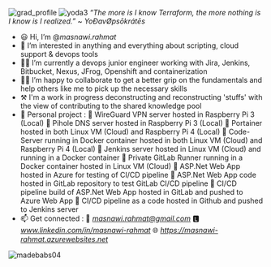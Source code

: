 ![grad_profile](https://user-images.githubusercontent.com/97861822/159736706-0b228932-b531-42d0-ad1a-a71a5d8756dc.gif)
![yoda3](https://user-images.githubusercontent.com/97861822/160243706-1ae39563-6376-45ee-b252-8ffb4cacdf90.gif) *“The more is I know Terraform, the more nothing is I know is I realized.”* ~ *YoĐavØpsōkrátēs*
- 😃 Hi, I’m @*masnawi.rahmat*
- 👀 I’m interested in anything and everything about scripting, cloud support & devops tools
- 👨‍💻 I’m currently a devops junior engineer working with Jira, Jenkins, Bitbucket, Nexus, JFrog, Openshift and containerization
- 🤝🏼 I’m happy to collaborate to get a better grip on the fundamentals and help others like me to pick up the necessary skills
- ⚒️ I'm a work in progress deconstructing and reconstructing 'stuffs' with the view of contributing to the shared knowledge pool
- 🧪 Personal project :
🔸 WireGuard VPN server hosted in Raspberry Pi 3 (Local)
🔸 Pihole DNS server hosted in Raspberry Pi 3 (Local)
🔸 Portainer hosted in both Linux VM (Cloud) and Raspberry Pi 4 (Local)
🔸 Code-Server running in Docker container hosted in both Linux VM (Cloud) and Raspberry Pi 4 (Local)
🔸 Jenkins server hosted in Linux VM (Cloud) and running in a Docker container 
🔸 Private GitLab Runner running in a Docker container hosted in Linux VM (Cloud)
🔸 ASP.Net Web App hosted in Azure for testing of CI/CD pipeline
🔸 ASP.Net Web App code hosted in GitLab repository to test GitLab CI/CD pipeline 
🔸 CI/CD pipeline build of ASP.Net Web App hosted in GitLab and pushed to Azure Web App 
🔸 CI/CD pipeline as a code hosted in Github and pushed to Jenkins server
- 📫 Get connected : 
📧 *masnawi.rahmat@gmail.com* 
🅻 *www.linkedin.com/in/masnawi-rahmat* 
🌐 *https://masnawi-rahmat.azurewebsites.net*
<!---
masnawi-rahmat/masnawi-rahmat is a ✨ special ✨ repository because its `README.md` (this file) appears on your GitHub profile.
You can click the Preview link to take a look at your changes.
--->
![madebabs04](https://user-images.githubusercontent.com/97861822/160972901-3117d2db-bfc9-41fc-9100-9f763a3469ed.png)
